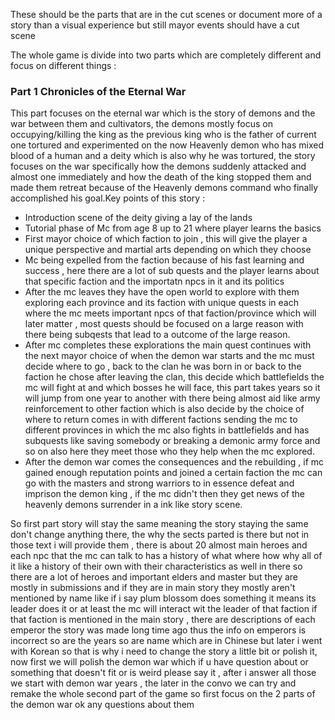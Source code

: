 These should be  the parts that are in the cut scenes or document more of a story than a visual experience but still mayor events should have a cut scene

The whole game is divide into two parts which are completely different and focus on different things :
### Part 1 Chronicles of the Eternal War
This part focuses on the eternal war which is the story of demons and the war between them and cultivators, the demons mostly focus on occupying/killing the king as the previous king who is the father of current one tortured and experimented on the now Heavenly demon who has mixed blood of a human and a deity which is also why he was tortured, the story focuses on the war specifically how the demons suddenly attacked and almost one immediately and how the death of the king stopped them and made them retreat because of the Heavenly demons command who finally accomplished his goal.Key points of this story :

- Introduction scene of the deity giving a lay of the lands
- Tutorial phase of Mc from age 8 up to 21 where player learns the basics
- First mayor choice of which faction to join , this will give the player a unique perspective and martial arts depending on which they choose
- Mc being expelled from the faction because of his fast learning and success , here there are a lot of sub quests and the player learns about that specific faction and the importatn npcs in it and its politics
- After the mc leaves they have the open world to explore with them exploring each province and its faction with unique quests in each where the mc meets important npcs of that faction/province which will later matter , most quests should be focused on a large reason with there being subqests that lead to a outcome of the large reason.
- After mc completes these explorations the main quest continues with the next mayor choice of when the demon war starts and the mc must decide where to go , back to the clan he was born in or back to the faction he chose after leaving the clan, this decide which battlefields the mc will fight at and which bosses he will face, this part takes years so it will jump from one year to another with there being almost aid like army reinforcement to other faction which is also decide by the choice of where to return comes in with different factions sending the mc to different provinces in which the mc also fights in battlefields and has subquests like saving somebody or breaking a demonic army force and so on also here they meet those who they help when the mc explored.
- After the demon war comes the consequences and the rebuilding , if mc gained enough reputation points and joined a certain faction the mc can go with the masters and strong warriors to in essence defeat and imprison the demon king , if the mc didn't then they get news of the heavenly demons surrender in a ink like story scene.

So first part story will stay the same meaning the story staying the same don't change anything there, the why the sects parted is there but not in those text i will provide them , there is about 20 almost main heroes and each npc that the mc can talk to has a history of what where how why all of it like a history of their own with their characteristics as well in there so there are a lot of heroes and important elders and master but they are mostly in submissions and if they are in main story they mostly aren't mentioned by name like if i say plum blossom does something it means its leader does it or at least the mc will interact wit the leader of that faction if that faction is mentioned in the main story , there are descriptions of each emperor the story was made long time ago thus the info on emperors is incorrect so are the years so are name which are in Chinese but later i went with Korean so that is why i need to change the story a little bit or polish it, now first we will polish the demon war which if u have question about or something that doesn't fit or is weird please say it , after i answer all those we start with demon war years , the later in the convo we can try and remake the whole second part of the game so first focus on the 2 parts of the demon war ok any questions about them
